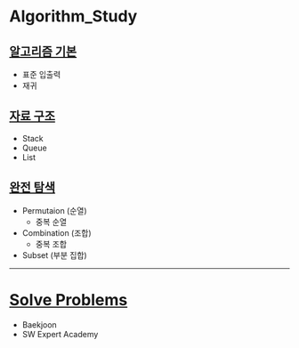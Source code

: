 # Algorithm_Study

## [알고리즘 기본](https://github.com/ljiwoo59/Algorithm_Study/tree/main/Algo_Basics)
* 표준 입출력
* 재귀

## [자료 구조]()
* Stack
* Queue
* List

## [완전 탐색](https://github.com/ljiwoo59/Algorithm_Study/tree/main/Algo_BruteForce)
* Permutaion (순열)
  * 중복 순열
* Combination (조합)
  * 중복 조합
* Subset (부분 집합)

---
# [Solve Problems](https://github.com/ljiwoo59/Algorithm_Java)
* Baekjoon
* SW Expert Academy

